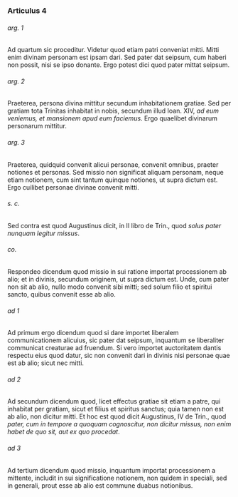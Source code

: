 ### Articulus 4

###### arg. 1
Ad quartum sic proceditur. Videtur quod etiam patri conveniat mitti. Mitti enim divinam personam est ipsam dari. Sed pater dat seipsum, cum haberi non possit, nisi se ipso donante. Ergo potest dici quod pater mittat seipsum.

###### arg. 2
Praeterea, persona divina mittitur secundum inhabitationem gratiae. Sed per gratiam tota Trinitas inhabitat in nobis, secundum illud Ioan. XIV, *ad eum veniemus, et mansionem apud eum faciemus*. Ergo quaelibet divinarum personarum mittitur.

###### arg. 3
Praeterea, quidquid convenit alicui personae, convenit omnibus, praeter notiones et personas. Sed missio non significat aliquam personam, neque etiam notionem, cum sint tantum quinque notiones, ut supra dictum est. Ergo cuilibet personae divinae convenit mitti.

###### s. c.
Sed contra est quod Augustinus dicit, in II libro de Trin., quod *solus pater nunquam legitur missus*.

###### co.
Respondeo dicendum quod missio in sui ratione importat processionem ab alio; et in divinis, secundum originem, ut supra dictum est. Unde, cum pater non sit ab alio, nullo modo convenit sibi mitti; sed solum filio et spiritui sancto, quibus convenit esse ab alio.

###### ad 1
Ad primum ergo dicendum quod si dare importet liberalem communicationem alicuius, sic pater dat seipsum, inquantum se liberaliter communicat creaturae ad fruendum. Si vero importet auctoritatem dantis respectu eius quod datur, sic non convenit dari in divinis nisi personae quae est ab alio; sicut nec mitti.

###### ad 2
Ad secundum dicendum quod, licet effectus gratiae sit etiam a patre, qui inhabitat per gratiam, sicut et filius et spiritus sanctus; quia tamen non est ab alio, non dicitur mitti. Et hoc est quod dicit Augustinus, IV de Trin., quod *pater, cum in tempore a quoquam cognoscitur, non dicitur missus, non enim habet de quo sit, aut ex quo procedat*.

###### ad 3
Ad tertium dicendum quod missio, inquantum importat processionem a mittente, includit in sui significatione notionem, non quidem in speciali, sed in generali, prout esse ab alio est commune duabus notionibus.

